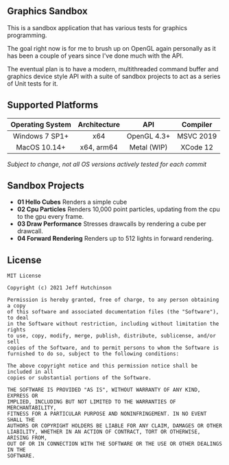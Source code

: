 ## Graphics Sandbox

This is a sandbox application that has various tests for graphics programming.

The goal right now is for me to brush up on OpenGL again personally as it has been a couple of years since I've done much with the API. 

The eventual plan is to have a modern, multithreaded command buffer and graphics device style API with a suite of sandbox projects to act as a series of Unit tests for it.

## Supported Platforms

| Operating System | Architecture | API         | Compiler  |
| :--------------: | :----------: | :---------: | :-------: |
| Windows 7 SP1+   | x64          | OpenGL 4.3+ | MSVC 2019 |
| MacOS 10.14+     | x64, arm64   | Metal (WIP) | XCode 12  |

*Subject to change, not all OS versions actively tested for each commit*

## Sandbox Projects

- **01 Hello Cubes**
    Renders a simple cube
- **02 Cpu Particles**
    Renders 10,000 point particles, updating from the cpu to the gpu every frame.
- **03 Draw Performance**
    Stresses drawcalls by rendering a cube per drawcall.
- **04 Forward Rendering**
    Renders up to 512 lights in forward rendering.

## License
```
MIT License

Copyright (c) 2021 Jeff Hutchinson

Permission is hereby granted, free of charge, to any person obtaining a copy
of this software and associated documentation files (the "Software"), to deal
in the Software without restriction, including without limitation the rights
to use, copy, modify, merge, publish, distribute, sublicense, and/or sell
copies of the Software, and to permit persons to whom the Software is
furnished to do so, subject to the following conditions:

The above copyright notice and this permission notice shall be included in all
copies or substantial portions of the Software.

THE SOFTWARE IS PROVIDED "AS IS", WITHOUT WARRANTY OF ANY KIND, EXPRESS OR
IMPLIED, INCLUDING BUT NOT LIMITED TO THE WARRANTIES OF MERCHANTABILITY,
FITNESS FOR A PARTICULAR PURPOSE AND NONINFRINGEMENT. IN NO EVENT SHALL THE
AUTHORS OR COPYRIGHT HOLDERS BE LIABLE FOR ANY CLAIM, DAMAGES OR OTHER
LIABILITY, WHETHER IN AN ACTION OF CONTRACT, TORT OR OTHERWISE, ARISING FROM,
OUT OF OR IN CONNECTION WITH THE SOFTWARE OR THE USE OR OTHER DEALINGS IN THE
SOFTWARE.
```